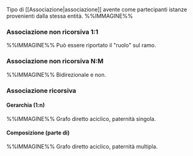 Tipo di [[Associazione|associazione]] avente come partecipanti istanze provenienti dalla stessa entità.
%%IMMAGINE%%

### Associazione non ricorsiva 1:1
%%IMMAGINE%%
Può essere riportato il "ruolo" sul ramo.

### Associazione non ricorsiva N:M
%%IMMAGINE%%
Bidirezionale e non.

### Associazione ricorsiva
#### Gerarchia (1:n)
%%IMMAGINE%%
Grafo diretto aciclico, paternità singola.

#### Composizione (parte di)
%%IMMAGINE%%
Grafo diretto aciclico, paternità multipla.